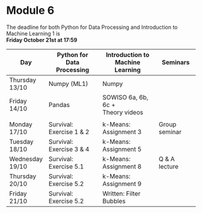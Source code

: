 
# Module 6

The deadline for both Python for Data Processing and Introduction to Machine Learning 1 is<br>**Friday October 21st at 17:59**

| Day                | Python for<br>Data Processing | Introduction to<br>Machine Learning      | Seminars          |
|--------------------|-------------------------------|------------------------------------------|-------------------|
| Thursday<br>13/10  | Numpy (ML1)                   | Numpy                                    |                   |
| Friday<br>14/10    | Pandas                        | SOWISO 6a, 6b, 6c +<br>Theory videos     |                   |
|                    |                               |                                          |                   |
| Monday<br>17/10    | Survival: Exercise 1 & 2      | k-Means: Assignment 3                    | Group seminar     |
| Tuesday<br>18/10   | Survival: Exercise 3 & 4      | k-Means: Assignment 5                    |                   |
| Wednesday<br>19/10 | Survival: Exercise 5.1        | k-Means: Assignment 8                    | Q & A lecture     |
| Thursday<br>20/10  | Survival: Exercise 5.2        | k-Means: Assignment 9                    |                   |
| Friday<br>21/10    | Survival: Exercise 5.2        | Written: Filter Bubbles                  |                   |


